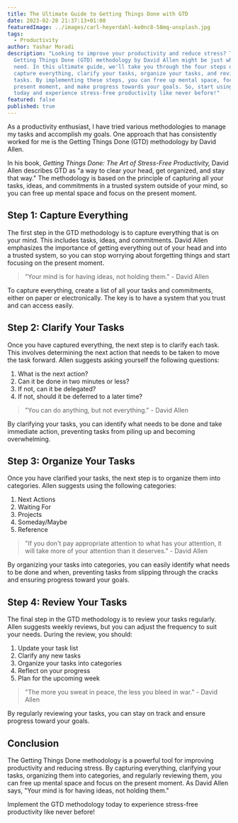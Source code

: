 ```yaml
---
title: The Ultimate Guide to Getting Things Done with GTD
date: 2023-02-28 21:37:13+01:00
featuredImage: ../images/carl-heyerdahl-ke0nc8-58mq-unsplash.jpg
tags:
  - Productivity
author: Yashar Moradi
description: "Looking to improve your productivity and reduce stress? The
  Getting Things Done (GTD) methodology by David Allen might be just what you
  need. In this ultimate guide, we'll take you through the four steps of GTD:
  capture everything, clarify your tasks, organize your tasks, and review your
  tasks. By implementing these steps, you can free up mental space, focus on the
  present moment, and make progress towards your goals. So, start using GTD
  today and experience stress-free productivity like never before!"
featured: false
published: true
---
```

As a productivity enthusiast, I have tried various methodologies to manage my tasks and accomplish my goals. One approach that has consistently worked for me is the Getting Things Done (GTD) methodology by David Allen.

In his book, *Getting Things Done: The Art of Stress-Free Productivity,* David Allen describes GTD as "a way to clear your head, get organized, and stay that way." The methodology is based on the principle of capturing all your tasks, ideas, and commitments in a trusted system outside of your mind, so you can free up mental space and focus on the present moment.

## Step 1: Capture Everything

The first step in the GTD methodology is to capture everything that is on your mind. This includes tasks, ideas, and commitments. David Allen emphasizes the importance of getting everything out of your head and into a trusted system, so you can stop worrying about forgetting things and start focusing on the present moment.

> "Your mind is for having ideas, not holding them." - David Allen

To capture everything, create a list of all your tasks and commitments, either on paper or electronically. The key is to have a system that you trust and can access easily.

## Step 2: Clarify Your Tasks

Once you have captured everything, the next step is to clarify each task. This involves determining the next action that needs to be taken to move the task forward. Allen suggests asking yourself the following questions:

1. What is the next action?
2. Can it be done in two minutes or less?
3. If not, can it be delegated?
4. If not, should it be deferred to a later time?

> "You can do anything, but not everything." - David Allen

By clarifying your tasks, you can identify what needs to be done and take immediate action, preventing tasks from piling up and becoming overwhelming.

## Step 3: Organize Your Tasks

Once you have clarified your tasks, the next step is to organize them into categories. Allen suggests using the following categories:

1. Next Actions
2. Waiting For
3. Projects
4. Someday/Maybe
5. Reference

> "If you don't pay appropriate attention to what has your attention, it will take more of your attention than it deserves." - David Allen

By organizing your tasks into categories, you can easily identify what needs to be done and when, preventing tasks from slipping through the cracks and ensuring progress toward your goals.

## Step 4: Review Your Tasks

The final step in the GTD methodology is to review your tasks regularly. Allen suggests weekly reviews, but you can adjust the frequency to suit your needs. During the review, you should:

1. Update your task list
2. Clarify any new tasks
3. Organize your tasks into categories
4. Reflect on your progress
5. Plan for the upcoming week

> "The more you sweat in peace, the less you bleed in war." - David Allen

By regularly reviewing your tasks, you can stay on track and ensure progress toward your goals.

## Conclusion

The Getting Things Done methodology is a powerful tool for improving productivity and reducing stress. By capturing everything, clarifying your tasks, organizing them into categories, and regularly reviewing them, you can free up mental space and focus on the present moment. As David Allen says, "Your mind is for having ideas, not holding them."

Implement the GTD methodology today to experience stress-free productivity like never before!
